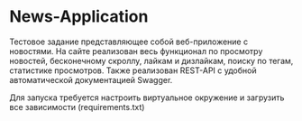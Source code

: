 # News-Application
Тестовое задание представляющее собой веб-приложение с новостями. 
На сайте реализован весь функционал по просмотру новостей, бесконечному скроллу, лайкам и дизлайкам, поиску по тегам, статистике просмотров. 
Также реализован REST-API с удобной автоматической документацией Swagger.

Для запуска требуется настроить виртуальное окружение и загрузить все зависимости (requirements.txt)
